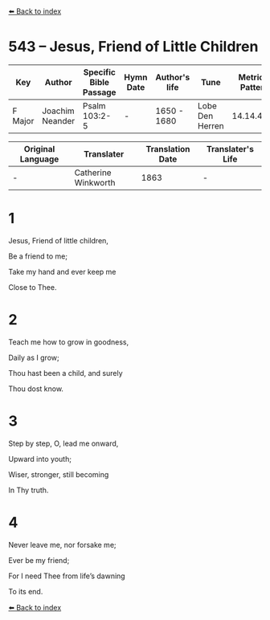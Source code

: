 [⬅️ Back to index](../README.md)

# 543 – Jesus, Friend of Little Children

Key | Author   | Specific Bible Passage     |Hymn Date |Author's life |Tune |Metrical Pattern   |Composer/Source                                                                                        
-- | --------- | ---------------------------|----------|--------------|-----|-------------------|-------------   
F Major  | Joachim Neander      | Psalm 103:2-5 | -  | 1650 - 1680 | Lobe Den Herren | 14.14.4.7.8 | Chorale Book for England, 1863 

Original Language | Translater | Translation Date   | Translater's Life     
----------------- | --------- | --------------------|-------------   
\-  | Catherine Winkworth      | 1863 | -  | 1827 - 1878 



# 1

Jesus, Friend of little children,

Be a friend to me;

Take my hand and ever keep me

Close to Thee.



# 2

Teach me how to grow in goodness,

Daily as I grow;

Thou hast been a child, and surely

Thou dost know.



# 3

Step by step, O, lead me onward,

Upward into youth;

Wiser, stronger, still becoming

In Thy truth.



# 4

Never leave me, nor forsake me;

Ever be my friend;

For I need Thee from life’s dawning

To its end.

[⬅️ Back to index](../README.md)
